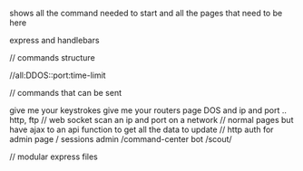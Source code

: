 shows all the command needed to start and all the pages that need to be here

express and handlebars

// commands structure

//all:DDOS:<victim IP>:port:time-limit

// commands that can be sent 

give me your keystrokes 
give me your routers page 
DOS and ip and port .. http, ftp // web socket
scan an ip and port on a network
// normal pages but have ajax to an api function to get all the data to update
// http auth for admin page / sessions 
admin /command-center
bot /scout/

// modular express files